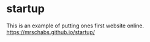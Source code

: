 # startup
This is an example of putting ones first website online.
https://mrschabs.github.io/startup/
